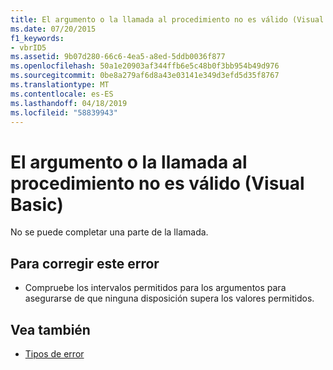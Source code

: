 ```yaml
---
title: El argumento o la llamada al procedimiento no es válido (Visual Basic)
ms.date: 07/20/2015
f1_keywords:
- vbrID5
ms.assetid: 9b07d280-66c6-4ea5-a8ed-5ddb0036f877
ms.openlocfilehash: 50a1e20903af344ffb6e5c48b0f3bb954b49d976
ms.sourcegitcommit: 0be8a279af6d8a43e03141e349d3efd5d35f8767
ms.translationtype: MT
ms.contentlocale: es-ES
ms.lasthandoff: 04/18/2019
ms.locfileid: "58839943"
---
```

# <a name="procedure-call-or-argument-is-not-valid-visual-basic"></a>El argumento o la llamada al procedimiento no es válido (Visual Basic)
No se puede completar una parte de la llamada.  
  
## <a name="to-correct-this-error"></a>Para corregir este error  
  
-   Compruebe los intervalos permitidos para los argumentos para asegurarse de que ninguna disposición supera los valores permitidos.  
  
## <a name="see-also"></a>Vea también

- [Tipos de error](../../../visual-basic/programming-guide/language-features/error-types.md)
